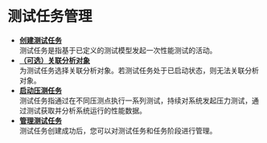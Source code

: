 # 测试任务管理<a name="cpts_01_0015"></a>

-   **[创建测试任务](创建测试任务.md)**  
测试任务是指基于已定义的测试模型发起一次性能测试的活动。
-   **[（可选）关联分析对象](（可选）关联分析对象.md)**  
为测试任务选择关联分析对象。若测试任务处于已启动状态，则无法关联分析对象。
-   **[启动压测任务](启动压测任务.md)**  
测试任务指通过在不同压测点执行一系列测试，持续对系统发起压力测试，通过测试获取并分析系统运行的性能数据。
-   **[管理测试任务](管理测试任务.md)**  
测试任务创建成功后，您可以对测试任务和任务阶段进行管理。

